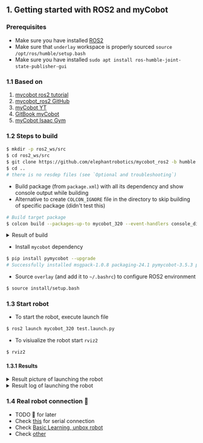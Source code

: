 ## 1. Getting started with ROS2 and myCobot

### Prerequisites
- Make sure you have installed [ROS2](0_ros2_getting_started.md)
- Make sure that `underlay` workspace is properly sourced `source /opt/ros/humble/setup.bash`
- Make sure you have installed `sudo apt install ros-humble-joint-state-publisher-gui`

### 1.1 Based on
1. [mycobot ros2 tutorial](https://docs.elephantrobotics.com/docs/gitbook-en/12-ApplicationBaseROS/12.2-ROS2/12.2.1-ROS2%E7%9A%84%E5%AE%89%E8%A3%85.html)
2. [mycobot_ros2 GitHub](https://github.com/elephantrobotics/mycobot_ros2)
3. [myCobot YT](https://www.youtube.com/watch?v=-Jo_IJ8RaXc)
4. [GitBook myCobot](https://docs.elephantrobotics.com/docs/gitbook-en/)
5. [myCobot Isaac Gym](https://www.hackster.io/Elephant-Robotics-Official/mycobot-gripping-task-reinforcement-learning-with-isaac-gym-5621db)

### 1.2 Steps to build
```bash
$ mkdir -p ros2_ws/src
$ cd ros2_ws/src
$ git clone https://github.com/elephantrobotics/mycobot_ros2 -b humble --depth 1
$ cd ..
# there is no resdep files (see `Optional and troubleshooting`)
```
- Build package (from `package.xml`) with all its dependency and show console output while building
- Alternative to create `COLCON_IGNORE` file in the directory to skip building of specific package (didn't test this)
```bash
# Build target package
$ colcon build --packages-up-to mycobot_320 --event-handlers console_direct+
```

  <details closed>
  <summary> Result of build </summary>
  <br>

  ```bash
  # Output
  Installing camera_display script to /home/anel/GitHub/pick_and_place_ros/ros2_ws/install/mycobot_320/lib/mycobot_320
  Installing detect_marker script to /home/anel/GitHub/pick_and_place_ros/ros2_ws/install/mycobot_320/lib/mycobot_320
  Installing follow_display script to /home/anel/GitHub/pick_and_place_ros/ros2_ws/install/mycobot_320/lib/mycobot_320
  Installing following_marker script to /home/anel/GitHub/pick_and_place_ros/ros2_ws/install/mycobot_320/lib/mycobot_320
  Installing listen_real script to /home/anel/GitHub/pick_and_place_ros/ros2_ws/install/mycobot_320/lib/mycobot_320
  Installing listen_real_of_topic script to /home/anel/GitHub/pick_and_place_ros/ros2_ws/install/mycobot_320/lib/mycobot_320
  Installing opencv_camera script to /home/anel/GitHub/pick_and_place_ros/ros2_ws/install/mycobot_320/lib/mycobot_320
  Installing simple_gui script to /home/anel/GitHub/pick_and_place_ros/ros2_ws/install/mycobot_320/lib/mycobot_320
  Installing slider_control script to /home/anel/GitHub/pick_and_place_ros/ros2_ws/install/mycobot_320/lib/mycobot_320
  Installing teleop_keyboard script to /home/anel/GitHub/pick_and_place_ros/ros2_ws/install/mycobot_320/lib/mycobot_320
  writing list of installed files to '/home/anel/GitHub/pick_and_place_ros/ros2_ws/build/mycobot_320/install.log'
  Finished <<< mycobot_320 [1.03s]           

  Summary: 4 packages finished [10.9s]

  # Check directories
  $ ll
  total 24
  drwxrwxr-x 6 anel anel 4096 Oct  5 16:21 ./
  drwxrwxr-x 4 anel anel 4096 Oct  5 15:50 ../
  drwxrwxr-x 6 anel anel 4096 Oct  5 16:22 build/
  drwxrwxr-x 6 anel anel 4096 Oct  5 16:22 install/
  drwxrwxr-x 3 anel anel 4096 Oct  5 16:21 log/
  drwxrwxr-x 3 anel anel 4096 Oct  5 15:51 src/
  ```
  </details>



- Install `mycobot` dependency
```bash
$ pip install pymycobot --upgrade
# Successfully installed msgpack-1.0.8 packaging-24.1 pymycobot-3.5.3 pyserial-3.5 python-can-4.4.2 wrapt-1.16.0
```
- Source `overlay` (and add it to `~/.bashrc`) to configure ROS2 environment
```bash
$ source install/setup.bash
```

### 1.3 Start robot
- To start the robot, execute launch file
```bash
$ ros2 launch mycobot_320 test.launch.py
```

- To visiualize the robot start `rviz2`
```bash
$ rviz2
```

#### 1.3.1 Results
<details closed>
<summary> Result picture of launching the robot </summary>
<br>

![alt cobot](myCobotRviz.png)
</details>

<details closed>
<summary> Result log of launching the robot </summary>
<br>

```bash
$ ros2 launch mycobot_320 test.launch.py
[INFO] [launch]: All log files can be found below /home/anel/.ros/log/2024-10-05-16-52-33-598578-anel-27721
[INFO] [launch]: Default logging verbosity is set to INFO
[INFO] [robot_state_publisher-1]: process started with pid [27723]
[INFO] [joint_state_publisher_gui-2]: process started with pid [27725]
[INFO] [rviz2-3]: process started with pid [27727]
[robot_state_publisher-1] [INFO] [1728139953.868858638] [robot_state_publisher]: got segment base
[robot_state_publisher-1] [INFO] [1728139953.868971142] [robot_state_publisher]: got segment link1
[robot_state_publisher-1] [INFO] [1728139953.868985669] [robot_state_publisher]: got segment link2
[robot_state_publisher-1] [INFO] [1728139953.868999516] [robot_state_publisher]: got segment link3
[robot_state_publisher-1] [INFO] [1728139953.869009174] [robot_state_publisher]: got segment link4
[robot_state_publisher-1] [INFO] [1728139953.869019614] [robot_state_publisher]: got segment link5
[robot_state_publisher-1] [INFO] [1728139953.869027940] [robot_state_publisher]: got segment link6
[rviz2-3] [INFO] [1728139954.542204804] [rviz2]: Stereo is NOT SUPPORTED
[rviz2-3] [INFO] [1728139954.542377282] [rviz2]: OpenGl version: 4.6 (GLSL 4.6)
[rviz2-3] [INFO] [1728139954.613967999] [rviz2]: Stereo is NOT SUPPORTED
[joint_state_publisher_gui-2] [INFO] [1728139954.786821033] [joint_state_publisher]: Waiting for robot_description to be published on the robot_description topic...
[joint_state_publisher_gui-2] [INFO] [1728139954.798732051] [joint_state_publisher]: Centering
[joint_state_publisher_gui-2] [INFO] [1728139954.884827043] [joint_state_publisher]: Centering
```
</details>



### 1.4 Real robot connection 💁
- TODO 💁 for later
- Check [this](https://docs.elephantrobotics.com/docs/gitbook-en/12-ApplicationBaseROS/12.2-ROS2/12.2.4-rviz%E4%BB%8B%E7%BB%8D%E5%8F%8A%E4%BD%BF%E7%94%A8/) for serial connection 
- Check [Basic Learning, unbox robot](https://www.youtube.com/watch?app=desktop&v=WPDMkrLcMIE)
- Check [other](https://www.youtube.com/watch?app=desktop&v=yhFuFvxx8aI)